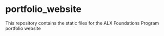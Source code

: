 # portfolio_website

This repository contains the static files for the ALX Foundations Program portfolio website
